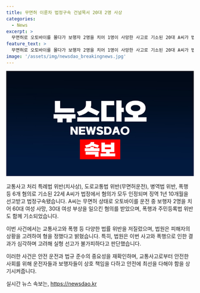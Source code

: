 ```yaml
---
title: 무면허 이륜차 법정구속 건널목서 20대 2명 사상
categories:
  - News
excerpt: >
  무면허로 오토바이를 몰다가 보행자 2명을 치어 1명이 사망한 사고로 기소된 20대 A씨가 법정구속됐다. A씨는 교통사고 처리 특례법 위반과 도로교통법 위반 등 6가지 혐의로 불구속기소됐으나, 1년10개월의 실형을 선고받고 구속됐다. 또한 A씨는 폭행사건과 주민등록법 위반 혐의도 받았으며, 법원은 사고 피해자들의 과실을 고려하면서도 결과가 심각하고, 정당한 이유 없이 입영하지 않았다며 실형을 선고했다.
feature_text: >
  무면허로 오토바이를 몰다가 보행자 2명을 치어 1명이 사망한 사고로 기소된 20대 A씨가 법정구속됐다. A씨는 교통사고 처리 특례법 위반과 도로교통법 위반 등 6가지 혐의로 불구속기소됐으나, 1년10개월의 실형을 선고받고 구속됐다. 또한 A씨는 폭행사건과 주민등록법 위반 혐의도 받았으며, 법원은 사고 피해자들의 과실을 고려하면서도 결과가 심각하고, 정당한 이유 없이 입영하지 않았다며 실형을 선고했다.
image: '/assets/img/newsdao_breakingnews.jpg'
---
```


<p><img src="/assets/img/newsdao_breakingnews.jpg" alt="ranknews 속보" /></p>

<p>교통사고 처리 특례법 위반(치사상), 도로교통법 위반(무면허운전), 병역법 위반, 폭행 등 6개 혐의로 기소된 22세 A씨가 법정에서 혐의가 모두 인정되며 징역 1년 10개월을 선고받고 법정구속됐습니다. A씨는 무면허 상태로 오토바이를 운전 중 보행자 2명을 치어 60대 여성 사망, 30대 여성 부상을 일으킨 혐의를 받았으며, 폭행과 주민등록법 위반도 함께 기소되었습니다. </p>

<p>이번 사건에서는 교통사고와 폭행 등 다양한 법률 위반을 저질렀으며, 법원은 피해자의 상황을 고려하여 형을 정했다고 밝혔습니다. 특히, 법원은 이번 사고와 폭행으로 인한 결과가 심각하며 고려해 실형 선고가 불가피하다고 판단했습니다. </p>

<p>이러한 사건은 안전 운전과 법규 준수의 중요성을 재확인하며, 교통사고로부터 안전한 사회를 위해 운전자들과 보행자들이 상호 책임을 다하고 안전에 최선을 다해야 함을 상기시켜줍니다.</p>
실시간 뉴스 속보는, <a href="https://newsdao.kr" rel="dofollow">https://newsdao.kr</a>


